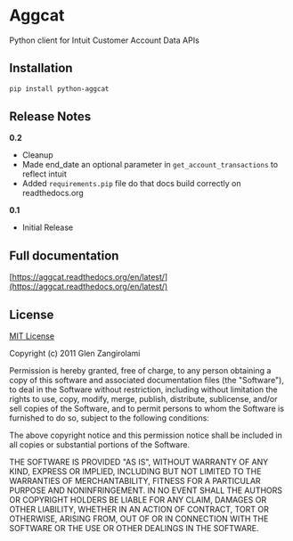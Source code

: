 # Aggcat

Python client for Intuit Customer Account Data APIs

## Installation

```bash
pip install python-aggcat
```

## Release Notes

**0.2**
 * Cleanup
 * Made end_date an optional parameter in `get_account_transactions` to reflect intuit
 * Added `requirements.pip` file do that docs build correctly on readthedocs.org

**0.1**
 * Initial Release

## Full documentation

[https://aggcat.readthedocs.org/en/latest/](https://aggcat.readthedocs.org/en/latest/)

## License

[MIT License](http://www.opensource.org/licenses/mit-license.php)

Copyright (c) 2011 Glen Zangirolami

Permission is hereby granted, free of charge, to any person obtaining a copy of this software and 
associated documentation files (the "Software"), to deal in the Software without restriction, including 
without limitation the rights to use, copy, modify, merge, publish, distribute, sublicense, and/or 
sell copies of the Software, and to permit persons to whom the Software is furnished to do so, subject 
to the following conditions:

The above copyright notice and this permission notice shall be included in all copies or substantial 
portions of the Software.

THE SOFTWARE IS PROVIDED "AS IS", WITHOUT WARRANTY OF ANY KIND, EXPRESS OR IMPLIED, INCLUDING BUT 
NOT LIMITED TO THE WARRANTIES OF MERCHANTABILITY, FITNESS FOR A PARTICULAR PURPOSE AND NONINFRINGEMENT. 
IN NO EVENT SHALL THE AUTHORS OR COPYRIGHT HOLDERS BE LIABLE FOR ANY CLAIM, DAMAGES OR OTHER LIABILITY, 
WHETHER IN AN ACTION OF CONTRACT, TORT OR OTHERWISE, ARISING FROM, OUT OF OR IN CONNECTION WITH THE 
SOFTWARE OR THE USE OR OTHER DEALINGS IN THE SOFTWARE.